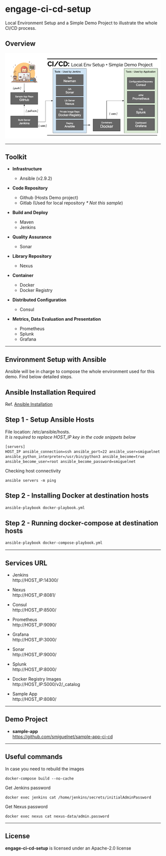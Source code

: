 # engage-ci-cd-setup

Local Environment Setup and a Simple Demo Project to illustrate the whole CI/CD process.

## Overview

![Local Env Setup + Simple Demo Process](assets/img/overview.png "CD/CD Overview")

---

## Toolkit

- **Infrastructure**

  - Ansible (v2.9.2)

- **Code Repository**

  - Github (Hosts Demo project)
  - Gitlab (Used for local repository <em>\* Not this sample</em>)

- **Build and Deploy**

  - Maven
  - Jenkins

- **Quality Assurance**

  - Sonar

- **Library Repository**

  - Nexus

- **Container**

  - Docker
  - Docker Registry

- **Distributed Configuration**

  - Consul

- **Metrics, Data Evaluation and Presentation**
  - Prometheus
  - Splunk
  - Grafana

---

## Environment Setup with Ansible

Ansible will be in charge to compose the whole environment used for this demo. Find below detailed steps.

## Ansible Installation Required

Ref. [Ansible Installation](https://docs.ansible.com/ansible/latest/installation_guide/intro_installation.html)

## Step 1 - Setup Ansible Hosts

File location: /etc/ansible/hosts.<br />
_It is required to replace HOST_IP key in the code snippets below_

```
[servers]
HOST_IP ansible_connection=ssh ansible_port=22 ansible_user=smiguelnet ansible_python_interpreter=/usr/bin/python3 ansible_become=true ansible_become_user=root ansible_become_password=smiguelnet
```

Checking host connectivity

```
ansible servers -m ping
```

## Step 2 - Installing Docker at destination hosts

```sh
ansible-playbook docker-playbook.yml
```

## Step 2 - Running docker-compose at destination hosts

```sh
ansible-playbook docker-compose-playbook.yml
```

---

## Services URL

- Jenkins <br /> http://HOST_IP:14300/

- Nexus <br /> http://HOST_IP:8081/

- Consul <br /> http://HOST_IP:8500/

- Prometheus <br /> http://HOST_IP:9090/

- Grafana <br /> http://HOST_IP:3000/

- Sonar <br /> http://HOST_IP:9000/

- Splunk <br /> http://HOST_IP:8000/

- Docker Registry Images <br /> http://HOST_IP:5000/v2/_catalog

- Sample App <br /> http://HOST_IP:8080/

---

## Demo Project

- **sample-app** <br /> https://github.com/smiguelnet/sample-app-ci-cd

---

## Useful commands

In case you need to rebuild the images

```
docker-compose build --no-cache
```

Get Jenkins password

```
docker exec jenkins cat /home/jenkins/secrets/initialAdminPassword
```

Get Nexus password

```
docker exec nexus cat nexus-data/admin.password
```

---

## License

**engage-ci-cd-setup** is licensed under an Apache-2.0 license

